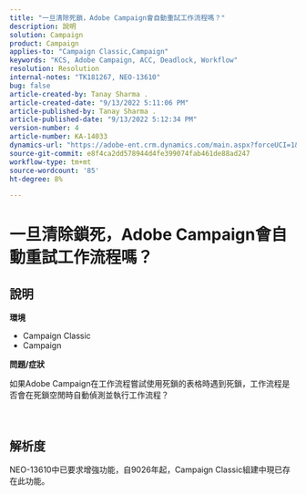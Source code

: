 ```yaml
---
title: "一旦清除死鎖，Adobe Campaign會自動重試工作流程嗎？"
description: 說明
solution: Campaign
product: Campaign
applies-to: "Campaign Classic,Campaign"
keywords: "KCS, Adobe Campaign, ACC, Deadlock, Workflow"
resolution: Resolution
internal-notes: "TK181267, NEO-13610"
bug: false
article-created-by: Tanay Sharma .
article-created-date: "9/13/2022 5:11:06 PM"
article-published-by: Tanay Sharma .
article-published-date: "9/13/2022 5:12:34 PM"
version-number: 4
article-number: KA-14033
dynamics-url: "https://adobe-ent.crm.dynamics.com/main.aspx?forceUCI=1&pagetype=entityrecord&etn=knowledgearticle&id=33c2550b-8733-ed11-9db1-002248086735"
source-git-commit: e8f4ca2dd578944d4fe399074fab461de88ad247
workflow-type: tm+mt
source-wordcount: '85'
ht-degree: 8%

---
```


# 一旦清除鎖死，Adobe Campaign會自動重試工作流程嗎？

## 說明


<b>環境</b>

- Campaign Classic
- Campaign




<b>問題/症狀</b>

如果Adobe Campaign在工作流程嘗試使用死鎖的表格時遇到死鎖，工作流程是否會在死鎖空閒時自動偵測並執行工作流程？
<br><br> <br>

## 解析度


NEO-13610中已要求增強功能，自9026年起，Campaign Classic組建中現已存在此功能。
